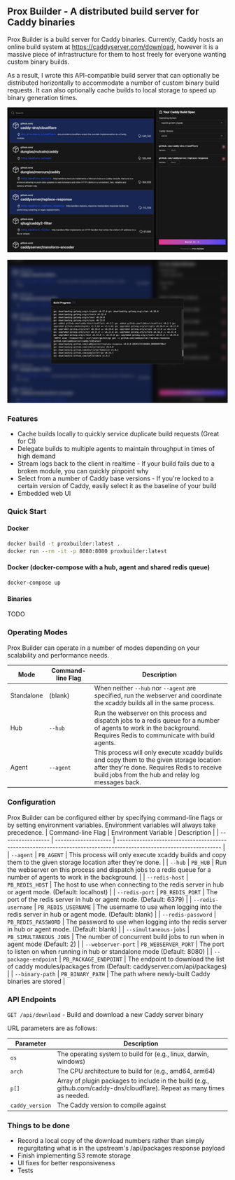 ## Prox Builder - A distributed build server for Caddy binaries

Prox Builder is a build server for Caddy binaries. Currently, Caddy hosts an online build system at https://caddyserver.com/download, however it is a massive piece of infrastructure for them to host freely for everyone wanting custom binary builds.

As a result, I wrote this API-compatible build server that can optionally be distributed horizontally to accommodate a number of custom binary build requests. It can also optionally cache builds to local storage to speed up binary generation times.

![Screenshot of the package selection screen](/.github/images/build-demo-step1.png)

![Screenshot of the build process log output](/.github/images/build-demo-step2.png)

### Features

- Cache builds locally to quickly service duplicate build requests (Great for CI)
- Delegate builds to multiple agents to maintain throughput in times of high demand
- Stream logs back to the client in realtime - If your build fails due to a broken module, you can quickly pinpoint why
- Select from a number of Caddy base versions - If you're locked to a certain version of Caddy, easily select it as the baseline of your build
- Embedded web UI

### Quick Start

#### Docker

```bash
docker build -t proxbuilder:latest .
docker run --rm -it -p 8080:8080 proxbuilder:latest
```

#### Docker (docker-compose with a hub, agent and shared redis queue)

```bash
docker-compose up
```

#### Binaries

TODO

### Operating Modes

Prox Builder can operate in a number of modes depending on your scalability and performance needs.

| Mode       | Command-line Flag | Description                                                                                                                                                                                 |
| ---------- | ----------------- | ------------------------------------------------------------------------------------------------------------------------------------------------------------------------------------------- |
| Standalone | (blank)           | When neither `--hub` nor `--agent` are specified, run the webserver and coordinate the xcaddy builds all in the same process.                                                               |
| Hub        | `--hub`           | Run the webserver on this process and dispatch jobs to a redis queue for a number of agents to work in the background. Requires Redis to communicate with build agents.                     |
| Agent      | `--agent`         | This process will only execute xcaddy builds and copy them to the given storage location after they're done. Requires Redis to receive build jobs from the hub and relay log messages back. |

### Configuration

Prox Builder can be configured either by specifying command-line flags or by setting environment variables. Environment variables will always take precedence.
| Command-line Flag | Environment Variable | Description |
| ----------------- | -------------------- | ------------------------------------------------------------------------------------------------------------------- |
| `--agent` | `PB_AGENT` | This process will only execute xcaddy builds and copy them to the given storage location after they're done. |
| `--hub` | `PB_HUB` | Run the webserver on this process and dispatch jobs to a redis queue for a number of agents to work in the background. |
| `--redis-host` | `PB_REDIS_HOST` | The host to use when connecting to the redis server in hub or agent mode. (Default: localhost) |
| `--redis-port` | `PB_REDIS_PORT` | The port of the redis server in hub or agent mode. (Default: 6379) |
| `--redis-username` | `PB_REDIS_USERNAME` | The username to use when logging into the redis server in hub or agent mode. (Default: blank) |
| `--redis-password` | `PB_REDIS_PASSWORD` | The password to use when logging into the redis server in hub or agent mode. (Default: blank) |
| `--simultaneous-jobs` | `PB_SIMULTANEOUS_JOBS` | The number of concurrent build jobs to run when in agent mode (Default: 2) |
| `--webserver-port` | `PB_WEBSERVER_PORT` | The port to listen on when running in hub or standalone mode (Default: 8080) |
| `--package-endpoint` | `PB_PACKAGE_ENDPOINT` | The endpoint to download the list of caddy modules/packages from (Default: caddyserver.com/api/packages) |
| `--binary-path` | `PB_BINARY_PATH` | The path where newly-built Caddy binaries are stored |

### API Endpoints

`GET /api/download` - Build and download a new Caddy server binary

URL parameters are as follows:

| Parameter       | Description                                                                                                               |
| --------------- | ------------------------------------------------------------------------------------------------------------------------- |
| `os`            | The operating system to build for (e.g., linux, darwin, windows)                                                          |
| `arch`          | The CPU architecture to build for (e.g., amd64, arm64)                                                                    |
| `p[]`           | Array of plugin packages to include in the build (e.g., github.com/caddy-dns/cloudflare). Repeat as many times as needed. |
| `caddy_version` | The Caddy version to compile against                                                                                      |

### Things to be done

- Record a local copy of the download numbers rather than simply regurgitating what is in the upstream's /api/packages response payload
- Finish implementing S3 remote storage
- UI fixes for better responsiveness
- Tests
